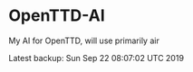# OpenTTD-AI
My AI for OpenTTD, will use primarily air

Latest backup: Sun Sep 22 08:07:02 UTC 2019
